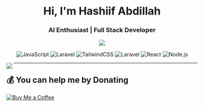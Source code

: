 <h1 align="center">Hi, I'm Hashiif Abdillah</h1>
<h3 align="center">AI Enthusiast | Full Stack Developer</h3>

<div align="center">
  <img src="https://user-images.githubusercontent.com/22107794/139580686-887df369-edb8-4bc8-b607-4fbf6d7e4866.gif">

 ![JavaScript](https://img.shields.io/badge/JavaScript-F7DF1E?style=for-the-badge&logo=javascript&logoColor=black)
![Laravel](https://img.shields.io/badge/Laravel-FF2D20?style=for-the-badge&logo=laravel&logoColor=white)
  <img src="https://img.shields.io/badge/TailwindCSS-38B2AC?style=for-the-badge&logo=tailwind-css&logoColor=white" alt="TailwindCSS" />
  <img src="https://img.shields.io/badge/Laravel-FF2D20?style=for-the-badge&logo=laravel&logoColor=white" alt="Laravel" />
  <img src="https://img.shields.io/badge/React-61DAFB?style=for-the-badge&logo=react&logoColor=white" alt="React" />
  <img src="https://img.shields.io/badge/Node.js-339933?style=for-the-badge&logo=node.js&logoColor=white" alt="Node.js" />

</div>

<p>
  <img align="left" src="https://github-readme-stats.vercel.app/api/top-langs/?username=hashiifab&layout=compact&theme=dracula" />
</p>

---

  ## 💰 You can help me by Donating
[![Buy Me a Coffee](https://img.shields.io/badge/Nih%20Buat%20Jajan-ffdd00?style=for-the-badge&logo=buy-me-a-coffee&logoColor=black)](https://www.nihbuatjajan.com/hasseeve)  

<!-- Proudly created with GPRM ( https://gprm.itsvg.in ) -->
